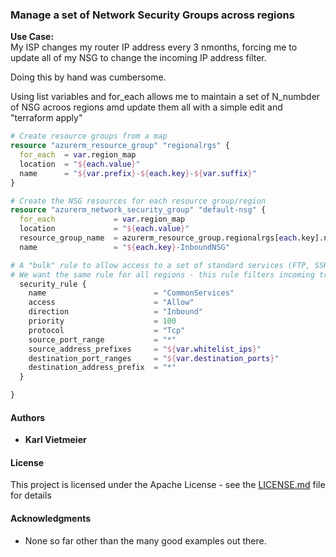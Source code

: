 ### Manage a set of Network Security Groups across regions

**Use Case:**  
My ISP changes my router IP address every 3 nmonths, forcing me to update all of my NSG to change the incoming IP address filter.

Doing this by hand was cumbersome.

Using list variables and for_each allows me to maintain a set of N_numbder of NSG acroos regions amd update them all with a simple edit and "terraform apply"

```terraform
# Create resource groups from a map
resource "azurerm_resource_group" "regionalrgs" {
  for_each  = var.region_map
  location  = "${each.value}"
  name      = "${var.prefix}-${each.key}-${var.suffix}"
}

# Create the NSG resources for each resource group/region
resource "azurerm_network_security_group" "default-nsg" {
  for_each             = var.region_map
  location             = "${each.value}"
  resource_group_name  = azurerm_resource_group.regionalrgs[each.key].name
  name                 = "${each.key}-InboundNSG"

# A "bulk" rule to allow access to a set of standard services (FTP, SSH, RDP, SMB, etc)
# We want the same rule for all regions - this rule filters incoming traffic on the source IP
  security_rule {
    name                        = "CommonServices"
    access                      = "Allow"
    direction                   = "Inbound"
    priority                    = 100
    protocol                    = "Tcp"
    source_port_range           = "*"
    source_address_prefixes     = "${var.whitelist_ips}"
    destination_port_ranges     = "${var.destination_ports}"
    destination_address_prefix  = "*"
  }

}
```


#### Authors

- **Karl Vietmeier**

#### License

This project is licensed under the Apache License - see the [LICENSE.md](../LICENSE.md) file for details

#### Acknowledgments

- None so far other than the many good examples out there.
